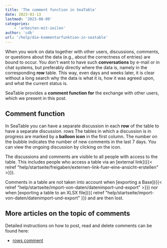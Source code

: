 ```yaml
---
title: 'The comment function in SeaTable'
date: 2023-01-13
lastmod: '2023-08-09'
categories:
    - 'arbeiten-mit-zeilen'
author: 'cdb'
url: '/help/die-kommentarfunktion-in-seatable'
---
```


When you work on data together with other users, discussions, comments, or questions about the data (e.g., about the correctness of entries) are bound to occur. You don't want to have such **conversations** by e-mail or in chat systems, but preferably directly where the data is, namely in the corresponding **row** table. This way, even days and weeks later, it is clear without a long search why the data is what it is, how it was agreed upon, and what the current status is.

SeaTable provides a **comment function for** the exchange with other users, which we present in this post.

## Comment function

In SeaTable you can have a separate discussion in each **row** of the table to have a separate discussion. rows The tables in which a discussion is in progress are marked by a **balloon icon** in the first column. The number on the bubble indicates the number of new comments in the last 7 days. You can view the ongoing discussion by clicking on the icon.

The discussions and comments are visible to all people with access to the table. This includes people who access a table via an [external link]({{< relref "help/startseite/freigaben/externen-link-fuer-eine-ansicht-erstellen" >}}).

Comments in a table are not taken into account when [exporting a Base]({{< relref "help/startseite/import-von-daten/datenimport-und-export" >}}) nor when [exporting a table to an XLSX file]({{ relref "help/startseite/import-von-daten/datenimport-und-export" }}) and are then lost.

## More articles on the topic of comments

Detailed instructions on how to post, read and delete comments can be found here:

- [rows comment](https://seatable.io/en/docs/zeilendetails/zeilen-kommentieren/)
